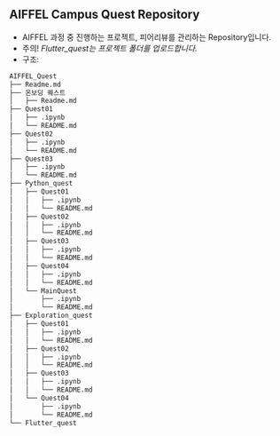 ## AIFFEL Campus Quest Repository
- AIFFEL 과정 중 진행하는 프로젝트, 피어리뷰를 관리하는 Repository입니다.
- 주의! *Flutter_quest는 프로젝트 폴더를 업로드합니다.*
- 구조:

```bash
AIFFEL_Quest
├── Readme.md
├── 온보딩 퀘스트
│   ├── Readme.md
├── Quest01
│   ├── .ipynb
│   └── README.md
├── Quest02
│   ├── .ipynb
│   └── README.md
├── Quest03
│   ├── .ipynb
│   └── README.md
├── Python_quest
│   ├── Quest01
│   │   ├── .ipynb
│   │   └── README.md
│   ├── Quest02
│   │   ├── .ipynb
│   │   └── README.md
│   ├── Quest03
│   │   ├── .ipynb
│   │   └── README.md
│   ├── Quest04
│   │   ├── .ipynb
│   │   └── README.md
│   └── MainQuest
│       ├── .ipynb
│       └── README.md
├── Exploration_quest
│   ├── Quest01
│   │   ├── .ipynb
│   │   └── README.md
│   ├── Quest02
│   │   ├── .ipynb
│   │   └── README.md
│   ├── Quest03
│   │   ├── .ipynb
│   │   └── README.md
│   └── Quest04
│       ├── .ipynb
│       └── README.md
└── Flutter_quest
  
```
